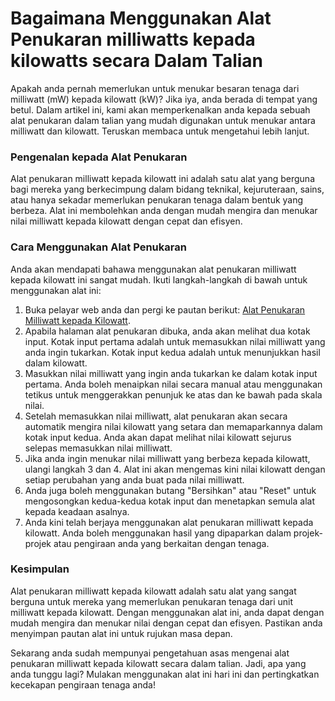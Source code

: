 Bagaimana Menggunakan Alat Penukaran milliwatts kepada kilowatts secara Dalam Talian
====================================================================================

Apakah anda pernah memerlukan untuk menukar besaran tenaga dari milliwatt (mW) kepada kilowatt (kW)? Jika iya, anda berada di tempat yang betul. Dalam artikel ini, kami akan memperkenalkan anda kepada sebuah alat penukaran dalam talian yang mudah digunakan untuk menukar antara milliwatt dan kilowatt. Teruskan membaca untuk mengetahui lebih lanjut.

### Pengenalan kepada Alat Penukaran

Alat penukaran milliwatt kepada kilowatt ini adalah satu alat yang berguna bagi mereka yang berkecimpung dalam bidang teknikal, kejuruteraan, sains, atau hanya sekadar memerlukan penukaran tenaga dalam bentuk yang berbeza. Alat ini membolehkan anda dengan mudah mengira dan menukar nilai milliwatt kepada kilowatt dengan cepat dan efisyen.

### Cara Menggunakan Alat Penukaran

Anda akan mendapati bahawa menggunakan alat penukaran milliwatt kepada kilowatt ini sangat mudah. Ikuti langkah-langkah di bawah untuk menggunakan alat ini:

1. Buka pelayar web anda dan pergi ke pautan berikut: [Alat Penukaran Milliwatt kepada Kilowatt](https://www.onlinecalculatorsfree.com/ms/convert/milliwatts-to-kilowatts.html).
2. Apabila halaman alat penukaran dibuka, anda akan melihat dua kotak input. Kotak input pertama adalah untuk memasukkan nilai milliwatt yang anda ingin tukarkan. Kotak input kedua adalah untuk menunjukkan hasil dalam kilowatt.
3. Masukkan nilai milliwatt yang ingin anda tukarkan ke dalam kotak input pertama. Anda boleh menaipkan nilai secara manual atau menggunakan tetikus untuk menggerakkan penunjuk ke atas dan ke bawah pada skala nilai.
4. Setelah memasukkan nilai milliwatt, alat penukaran akan secara automatik mengira nilai kilowatt yang setara dan memaparkannya dalam kotak input kedua. Anda akan dapat melihat nilai kilowatt sejurus selepas memasukkan nilai milliwatt.
5. Jika anda ingin menukar nilai milliwatt yang berbeza kepada kilowatt, ulangi langkah 3 dan 4. Alat ini akan mengemas kini nilai kilowatt dengan setiap perubahan yang anda buat pada nilai milliwatt.
6. Anda juga boleh menggunakan butang "Bersihkan" atau "Reset" untuk mengosongkan kedua-kedua kotak input dan menetapkan semula alat kepada keadaan asalnya.
7. Anda kini telah berjaya menggunakan alat penukaran milliwatt kepada kilowatt. Anda boleh menggunakan hasil yang dipaparkan dalam projek-projek atau pengiraan anda yang berkaitan dengan tenaga.

### Kesimpulan

Alat penukaran milliwatt kepada kilowatt adalah satu alat yang sangat berguna untuk mereka yang memerlukan penukaran tenaga dari unit milliwatt kepada kilowatt. Dengan menggunakan alat ini, anda dapat dengan mudah mengira dan menukar nilai dengan cepat dan efisyen. Pastikan anda menyimpan pautan alat ini untuk rujukan masa depan.

Sekarang anda sudah mempunyai pengetahuan asas mengenai alat penukaran milliwatt kepada kilowatt secara dalam talian. Jadi, apa yang anda tunggu lagi? Mulakan menggunakan alat ini hari ini dan pertingkatkan kecekapan pengiraan tenaga anda!